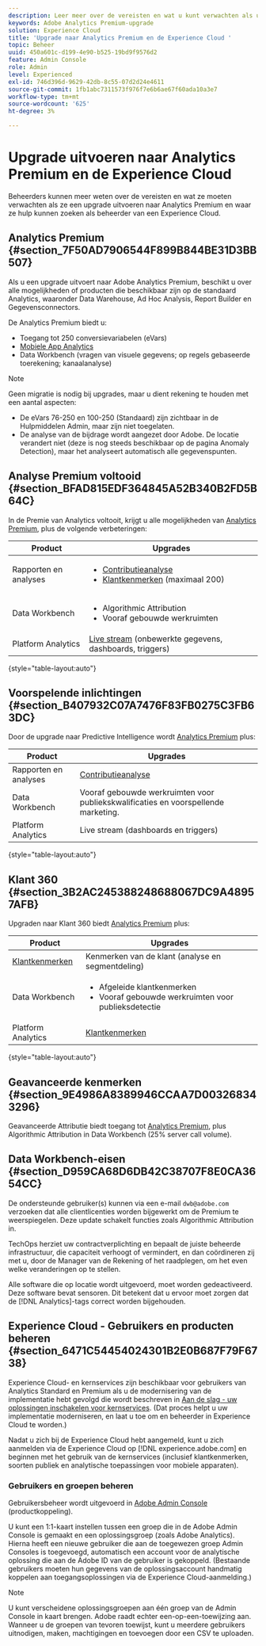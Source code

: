 ```yaml
---
description: Leer meer over de vereisten en wat u kunt verwachten als u een upgrade uitvoert naar de Analytics Premium.
keywords: Adobe Analytics Premium-upgrade
solution: Experience Cloud
title: 'Upgrade naar Analytics Premium en de Experience Cloud '
topic: Beheer
uuid: 450a601c-d199-4e90-b525-19bd9f9576d2
feature: Admin Console
role: Admin
level: Experienced
exl-id: 746d396d-9629-42db-8c55-07d2d24e4611
source-git-commit: 1fb1abc7311573f976f7e6b6ae67f60ada10a3e7
workflow-type: tm+mt
source-wordcount: '625'
ht-degree: 3%

---
```


# Upgrade uitvoeren naar Analytics Premium en de Experience Cloud

Beheerders kunnen meer weten over de vereisten en wat ze moeten verwachten als ze een upgrade uitvoeren naar Analytics Premium en waar ze hulp kunnen zoeken als beheerder van een Experience Cloud.

## Analytics Premium {#section_7F50AD7906544F899B844BE31D3BB507}

Als u een upgrade uitvoert naar Adobe Analytics Premium, beschikt u over alle mogelijkheden of producten die beschikbaar zijn op de standaard Analytics, waaronder Data Warehouse, Ad Hoc Analysis, Report Builder en Gegevensconnectors.

De Analytics Premium biedt u:

* Toegang tot 250 conversievariabelen (eVars)
* [Mobiele App Analytics](https://experienceleague.adobe.com/docs/mobile-services/using/home.html?lang=en)
* Data Workbench (vragen van visuele gegevens; op regels gebaseerde toerekening; kanaalanalyse)

>[!NOTE]
>
>Geen migratie is nodig bij upgrades, maar u dient rekening te houden met een aantal aspecten:
>
>* De eVars 76-250 en 100-250 (Standaard) zijn zichtbaar in de Hulpmiddelen Admin, maar zijn niet toegelaten.
>* De analyse van de bijdrage wordt aangezet door Adobe. De locatie verandert niet (deze is nog steeds beschikbaar op de pagina Anomaly Detection), maar het analyseert automatisch alle gegevenspunten.


## Analyse Premium voltooid {#section_BFAD815EDF364845A52B340B2FD5B64C}

In de Premie van Analytics voltooit, krijgt u alle mogelijkheden van [Analytics Premium](upgrade-to-analytics-premium.md#section_7F50AD7906544F899B844BE31D3BB507), plus de volgende verbeteringen:

| Product | Upgrades |
|--- |--- |
| Rapporten en analyses | <ul><li>[Contributieanalyse](https://experienceleague.adobe.com/docs/analytics/analyze/analysis-workspace/virtual-analyst/contribution-analysis/ca-tokens.html?lang=en)</li><li>[Klantkenmerken](attributes.md#concept_ACFEE7C8B8E94875BA0825CDF4913AF1)  (maximaal 200)</li></ul> |
| Data Workbench | <ul><li>Algorithmic Attribution</li><li>Vooraf gebouwde werkruimten</li></ul> |
| Platform Analytics | [Live stream](https://github.com/AdobeDocs/analytics-1.4-apis/blob/master/docs/live-stream-api/index.md)  (onbewerkte gegevens, dashboards, triggers) |

{style=&quot;table-layout:auto&quot;}

## Voorspelende inlichtingen {#section_B407932C07A7476F83FB0275C3FB63DC}

Door de upgrade naar Predictive Intelligence wordt [Analytics Premium](upgrade-to-analytics-premium.md#section_7F50AD7906544F899B844BE31D3BB507) plus:

| Product | Upgrades |
|---|---|
| Rapporten en analyses | [Contributieanalyse](https://experienceleague.adobe.com/docs/analytics/analyze/analysis-workspace/virtual-analyst/contribution-analysis/ca-tokens.html?lang=en) |
| Data Workbench | Vooraf gebouwde werkruimten voor publiekskwalificaties en voorspellende marketing. |
| Platform Analytics | Live stream (dashboards en triggers) |

{style=&quot;table-layout:auto&quot;}

## Klant 360 {#section_3B2AC245388248688067DC9A48957AFB}

Upgraden naar Klant 360 biedt [Analytics Premium](upgrade-to-analytics-premium.md#section_7F50AD7906544F899B844BE31D3BB507) plus:

| Product | Upgrades |
|--- |--- |
| [Klantkenmerken](attributes.md) | Kenmerken van de klant (analyse en segmentdeling) |
| Data Workbench | <ul><li>Afgeleide klantkenmerken</li><li>Vooraf gebouwde werkruimten voor publieksdetectie</li></ul> |
| Platform Analytics | [Klantkenmerken](attributes.md) |

{style=&quot;table-layout:auto&quot;}

## Geavanceerde kenmerken {#section_9E4986A8389946CCAA7D003268343296}

Geavanceerde Attributie biedt toegang tot [Analytics Premium](upgrade-to-analytics-premium.md#section_7F50AD7906544F899B844BE31D3BB507), plus Algorithmic Attribution in Data Workbench (25% server call volume).

## Data Workbench-eisen {#section_D959CA68D6DB42C38707F8E0CA3654CC}

De ondersteunde gebruiker(s) kunnen via een e-mail `dwb@adobe.com` verzoeken dat alle clientlicenties worden bijgewerkt om de Premium te weerspiegelen. Deze update schakelt functies zoals Algorithmic Attribution in.

TechOps herziet uw contractverplichting en bepaalt de juiste beheerde infrastructuur, die capaciteit verhoogt of vermindert, en dan coördineren zij met u, door de Manager van de Rekening of het raadplegen, om het even welke veranderingen op te stellen.

Alle software die op locatie wordt uitgevoerd, moet worden gedeactiveerd. Deze software bevat sensoren. Dit betekent dat u ervoor moet zorgen dat de [!DNL Analytics]-tags correct worden bijgehouden.

## Experience Cloud - Gebruikers en producten beheren {#section_6471C54454024301B2E0B687F79F6738}

Experience Cloud- en kernservices zijn beschikbaar voor gebruikers van Analytics Standard en Premium als u de modernisering van de implementatie hebt gevolgd die wordt beschreven in [Aan de slag - uw oplossingen inschakelen voor kernservices](core-services.md#concept_07ED1D5C64234E77976E6D572E78FB9C). (Dat proces helpt u uw implementatie moderniseren, en laat u toe om en beheerder in Experience Cloud te worden.)

Nadat u zich bij de Experience Cloud hebt aangemeld, kunt u zich aanmelden via de Experience Cloud op [!DNL experience.adobe.com] en beginnen met het gebruik van de kernservices (inclusief klantkenmerken, soorten publiek en analytische toepassingen voor mobiele apparaten).

### Gebruikers en groepen beheren

Gebruikersbeheer wordt uitgevoerd in [Adobe Admin Console](https://helpx.adobe.com/nl/enterprise/using/admin-console.html) (productkoppeling).

U kunt een 1:1-kaart instellen tussen een groep die in de Adobe Admin Console is gemaakt en een oplossingsgroep (zoals Adobe Analytics). Hierna heeft een nieuwe gebruiker die aan de toegewezen groep Admin Consoles is toegevoegd, automatisch een account voor de analytische oplossing die aan de Adobe ID van de gebruiker is gekoppeld. (Bestaande gebruikers moeten hun gegevens van de oplossingsaccount handmatig koppelen aan toegangsoplossingen via de Experience Cloud-aanmelding.)

>[!NOTE]
>
>U kunt verscheidene oplossingsgroepen aan één groep van de Admin Console in kaart brengen. Adobe raadt echter een-op-een-toewijzing aan. Wanneer u de groepen van tevoren toewijst, kunt u meerdere gebruikers uitnodigen, maken, machtigingen en toevoegen door een CSV te uploaden.
